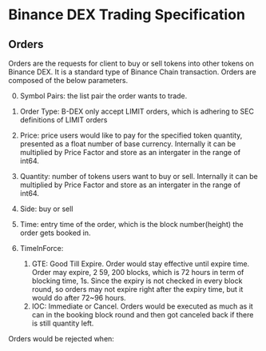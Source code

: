 


# Binance DEX Trading Specification

## Orders

Orders are the requests for client to buy or sell tokens into other tokens on Binance DEX. 
It is a standard type of Binance Chain transaction. Orders are composed of the below parameters.

0. Symbol Pairs: the list pair the order wants to trade. 
1. Order Type: B-DEX only accept LIMIT orders, which is adhering to SEC definitions of LIMIT orders
2. Price: price users would like to pay for the specified token quantity, presented as a float 
number of base currency. Internally it can be multiplied by Price Factor and store as an intergater 
in the range of int64.
3. Quantity: number of tokens users want to buy or sell. Internally it can be multiplied by 
Price Factor and store as an intergater in the range of int64.
4. Side: buy or sell
5. Time: entry time of the order, which is the block number(height) the order gets booked in.
6. TimeInForce:
    
    1. GTE: Good Till Expire. Order would stay effective until expire time. Order may expire, 2
    59, 200 blocks, which is 72 hours in term of blocking time, 1s. Since the expiry is not checked 
    in every block round, so orders may not expire right after the expiry time, but it would do after 72~96 hours. 
    2. IOC: Immediate or Cancel. Orders would be executed as much as it can in the booking block 
    round and then got canceled back if there is still quantity left.
   
Orders would be rejected when:

0. user address cannot be located with asset
1. Account does not possess enough token to buy or sell
2. Exchange is down or has problem to match it
3. The token is not listed against any base currencies
4. Other order parameters are not valid
5. Duplicated order ID

Orders may be canceled / expired back when: 

1. IOC order not fully filled
2. Order expired
3. Exchange has problem to handle further with the orders

After orders are received by any blockchain node, the node would try to submit the order transaction 
onto a block with consensus. After the order is accepted in an block, 2 things would happen,

1. the assets that may transfer with the order would be locked and cannot be transferred;
2. the Binance DEX would try to match the order against any existing orders or new orders from the same block. 

If the order can match with any opposite side, the trade would be generated and the assets would be 
transferred. The fully filled orders would be removed from the order book, while the unfilled or 
partially filled GTE would stay on the order book until it is filled by others; unfilled or 
partially filled IOC order would be canceled.

### Order Expire

Order would expire after 72 hours once it is booked on a block. A whole order book scan would happen 
every UTC mid-night to filter out all the expired orders. After the scan, all the expired orders 
would be removed from the order book, the locked quantity in the account would be unlocked. 
Before this action all the existing orders in the order book is subject to matching. 


## Precision

All the numbers are limited to 8-digit decimals.

## Tick Size and Lot Size

Tick size stands for the smallest unit on price change, while lot size stands for the smallest 
quantity change. Order price must be larger than and rounded to 1 tick size and order quantity 
must be larger than and rounded to 1 lot size, otherwise orders would be rejected.

Tick size and lot size can be queried from DEX API, and they would be reviewed and changed 
by DEX match engine automatically according to the trading price every UTC mid-night. Once 
the tick size or/and lot size is changed, new orders must stick to the new vaules while the 
existing orders on the order book can still be traded.

## Fees
We have five kinds of order operations, each kind has its specific fee calculation logic and collection timing as the table described below.

| Operation    |  calculation  |  collection timing |
|:------------- |:------- |:------- |
| Place order | free | - |
| Cancel order| fixed fees | when the `Cancel` transaction executes |
| Order expire| fixed fees if fully expired, otherwise free| when the scheduled order expiration happenes |
| IOC order cancel| fixed fees if fully canceled, otherwise free| when the IOC order not fully filled |
| Order execution | rate based fees | when the order matched |

BNB is the priority in the fee collection and has some discounts. 

DEX would always calculate and collect the fees based on the latest balance and in the best interest of users.